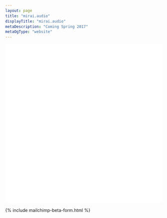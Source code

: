 ```yaml
---
layout: page
title: "mirai.audio"
displayTitle: "mirai.audio"
metaDescription: "Coming Spring 2017"
metaOgType: "website"
---
```


<div class="t-VCenter-Child">
  <img class="Logo" src="/static/images/logo.svg" alt>

  {% include mailchimp-beta-form.html %}
</div>
